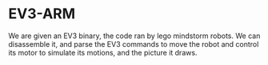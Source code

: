 # EV3-ARM

We are given an EV3 binary, the code ran by lego mindstorm robots. We can disassemble it, and parse the EV3 commands to move the robot and control its motor to simulate its motions, and the picture it draws.
